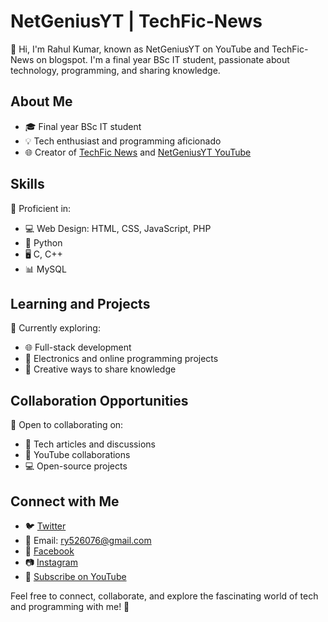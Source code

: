 # NetGeniusYT | TechFic-News

👋 Hi, I'm Rahul Kumar, known as NetGeniusYT on YouTube and TechFic-News on blogspot. I'm a final year BSc IT student, passionate about technology, programming, and sharing knowledge.

## About Me

- 🎓 Final year BSc IT student
- 💡 Tech enthusiast and programming aficionado
- 🌐 Creator of [TechFic News](https://techficnews.blogspot.com/) and [NetGeniusYT YouTube](https://www.youtube.com/@NetGeniusYT)

## Skills

🚀 Proficient in:

- 💻 Web Design: HTML, CSS, JavaScript, PHP
- 🐍 Python
- 🖥️ C, C++
- 📊 MySQL

## Learning and Projects

🌱 Currently exploring:

- 🌐 Full-stack development
- 🤖 Electronics and online programming projects
- 📝 Creative ways to share knowledge

## Collaboration Opportunities

💞 Open to collaborating on:

- 📰 Tech articles and discussions
- 🎥 YouTube collaborations
- 💻 Open-source projects

## Connect with Me

- 🐦 [Twitter](https://twitter.com/PatriotRahulydv)
- 📧 Email: ry526076@gmail.com
- 👥 [Facebook](https://www.facebook.com/gangsterahulyadav)
- 📷 [Instagram](https://www.instagram.com/rahul.kumarydw)
- 🎥 [Subscribe on YouTube](https://www.youtube.com/@NetGeniusYT)

Feel free to connect, collaborate, and explore the fascinating world of tech and programming with me! 🚀
